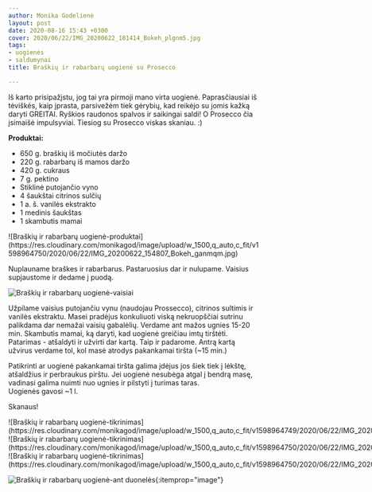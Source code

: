 ```yaml
---
author: Monika Godelienė
layout: post
date: 2020-08-16 15:43 +0300
cover: 2020/06/22/IMG_20200622_181414_Bokeh_plgnm5.jpg
tags:
- uogienės
- saldumynai
title: Braškių ir rabarbarų uogienė su Prosecco

---
```

Iš karto prisipažįstu, jog tai yra pirmoji mano virta uogienė. Paprasčiausiai iš tėviškės, kaip įprasta, parsivežėm tiek gėrybių, kad reikėjo su jomis kažką daryti GREITAI. Ryškios raudonos spalvos ir saikingai saldi! O Prosecco čia įsimaišė impulsyviai. Tiesiog su Prosecco viskas skaniau. :)

**Produktai:**

* <span itemprop="recipeIngredient">650 g. braškių iš močiutės daržo</span>
* <span itemprop="recipeIngredient">220 g. rabarbarų iš mamos daržo</span>
* <span itemprop="recipeIngredient">420 g. cukraus</span>
* <span itemprop="recipeIngredient">7 g. pektino</span>
* <span itemprop="recipeIngredient">Stiklinė putojančio vyno</span>
* <span itemprop="recipeIngredient">4 šaukštai citrinos sulčių</span>
* <span itemprop="recipeIngredient">1 a. š. vanilės ekstrakto</span>
* <span itemprop="recipeIngredient">1 medinis šaukštas</span>
* <span itemprop="recipeIngredient">1 skambutis mamai</span>

<div itemprop="recipeInstructions" markdown="1">
![Braškių ir rabarbarų uogienė-produktai](https://res.cloudinary.com/monikagod/image/upload/w_1500,q_auto,c_fit/v1598964750/2020/06/22/IMG_20200622_154807_Bokeh_ganmqm.jpg)

Nuplauname braškes ir rabarbarus. Pastaruosius dar ir nulupame. Vaisius supjaustome ir dedame į puodą.

![Braškių ir rabarbarų uogienė-vaisiai](https://res.cloudinary.com/monikagod/image/upload/w_1500,q_auto,c_fit/v1598964750/2020/06/22/IMG_20200622_155942_Bokeh_vc670w.jpg)

Užpilame vaisius putojančiu vynu (naudojau Prossecco), citrinos sultimis ir vanilės ekstraktu. Masei pradėjus konkuliuoti viską nekruopščiai sutrinu palikdama dar nemažai vaisių gabalėlių. Verdame ant mažos ugnies 15-20 min. Skambutis mamai, ką daryti, kad uogienė greičiau imtų tirštėti. Patarimas - atšaldyti ir užvirti dar kartą. Taip ir padarome. Antrą kartą užvirus verdame tol, kol masė atrodys pakankamai tiršta (\~15 min.)

Patikrinti ar uogienė pakankamai tiršta galima įdėjus jos šiek tiek į lėkštę, atšaldžius ir perbraukus pirštu. Jei uogienė nesubėga atgal į bendrą masę, vadinasi galima nuimti nuo ugnies ir pilstyti į turimas taras.  
Uogienės gavosi \~1 l.
</div>

Skanaus!

<div class="row">
<div class="four columns" markdown="1">
![Braškių ir rabarbarų uogienė-tikrinimas](https://res.cloudinary.com/monikagod/image/upload/w_1500,q_auto,c_fit/v1598964749/2020/06/22/IMG_20200622_173627_Bokeh_eqbdpb.jpg)
</div>
<div class="four columns" markdown="1">
![Braškių ir rabarbarų uogienė-tikrinimas](https://res.cloudinary.com/monikagod/image/upload/w_1500,q_auto,c_fit/v1598964750/2020/06/22/IMG_20200622_173700_Bokeh_mvc6td.jpg)
</div>
<div class="four columns" markdown="1">
![Braškių ir rabarbarų uogienė-tikrinimas](https://res.cloudinary.com/monikagod/image/upload/w_1500,q_auto,c_fit/v1598964750/2020/06/22/IMG_20200622_173730_Bokeh_cs0u9w.jpg)
</div>
</div>

![Braškių ir rabarbarų uogienė-ant duonelės](https://res.cloudinary.com/monikagod/image/upload/v1598964749/2020/06/22/IMG_20200622_181414_Bokeh_plgnm5.jpg){:itemprop="image"}
